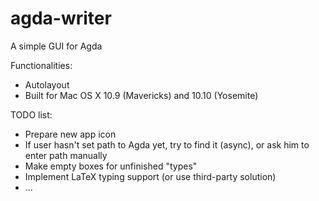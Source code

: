agda-writer
===========

A simple GUI for Agda

Functionalities:
- Autolayout
- Built for Mac OS X 10.9 (Mavericks) and 10.10 (Yosemite)


TODO list:
- Prepare new app icon
- If user hasn't set path to Agda yet, try to find it (async), or ask him to enter path manually
- Make empty boxes for unfinished "types"
- Implement LaTeX typing support (or use third-party solution)
- ...
